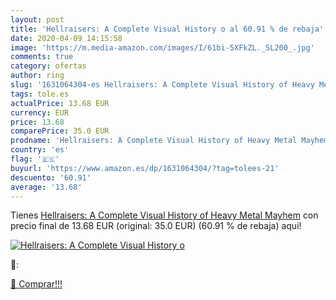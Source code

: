 ```yaml
---
layout: post
title: 'Hellraisers: A Complete Visual History o al 60.91 % de rebaja'
date: 2020-04-09 14:15:58
image: 'https://m.media-amazon.com/images/I/61bi-5XFkZL._SL200_.jpg'
comments: true
category: ofertas
author: ring
slug: '1631064304-es Hellraisers: A Complete Visual History of Heavy Metal Mayhem'
tags: tole.es
actualPrice: 13.68 EUR
currency: EUR
price: 13.68
comparePrice: 35.0 EUR
prodname: 'Hellraisers: A Complete Visual History of Heavy Metal Mayhem'
country: 'es'
flag: '🇪🇸'
buyurl: 'https://www.amazon.es/dp/1631064304/?tag=tolees-21'
descuento: '60.91'
average: '13.68'
---
```


Tienes [Hellraisers: A Complete Visual History of Heavy Metal Mayhem](https://www.amazon.es/dp/1631064304/?tag=tolees-21) con precio final de  13.68 EUR (original: 35.0 EUR) (60.91 %  de rebaja) aqui!

[![Hellraisers: A Complete Visual History o](https://m.media-amazon.com/images/I/61bi-5XFkZL._SL200_.jpg)](https://www.amazon.es/dp/1631064304/?tag=tolees-21)

🔎:


[🛒 Comprar!!!](https://www.amazon.es/dp/1631064304/?tag=tolees-21)

